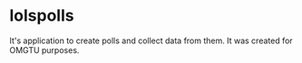 # lolspolls
It's application to create polls and collect data from them. It was created for OMGTU purposes.
